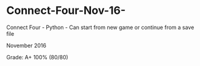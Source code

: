 # Connect-Four-Nov-16-
Connect Four - Python - Can start from new game or continue from a save file

November 2016

Grade: A+ 100% (80/80)
